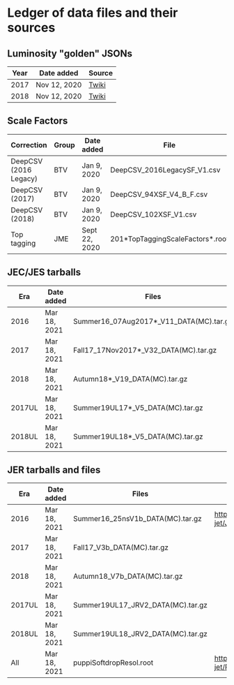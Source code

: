 # Ledger of data files and their sources

## Luminosity "golden" JSONs
| Year | Date added | Source |
|------|------------|--------|
| 2017 | Nov 12, 2020 | [Twiki](https://twiki.cern.ch/twiki/bin/view/CMS/TWikiLUM#CurRec) |
| 2018 | Nov 12, 2020 | [Twiki](https://twiki.cern.ch/twiki/bin/view/CMS/TWikiLUM#CurRec) |

## Scale Factors

| Correction | Group | Date added | File | TIMBER module(s) | Sources |
|------------|-------|------------|------|-----------------------|---------|
| DeepCSV (2016 Legacy) | BTV | Jan 9, 2020   | DeepCSV_2016LegacySF_V1.csv        | SJBtag_SF.cc | [Twiki](https://twiki.cern.ch/twiki/bin/viewauth/CMS/BtagRecommendation2016Legacy) |
| DeepCSV (2017)        | BTV | Jan 9, 2020   | DeepCSV_94XSF_V4_B_F.csv           | SJBtag_SF.cc | [Twiki](https://twiki.cern.ch/twiki/bin/viewauth/CMS/BtagRecommendation94X) |
| DeepCSV (2018)        | BTV | Jan 9, 2020   | DeepCSV_102XSF_V1.csv              | SJBtag_SF.cc | [Twiki](https://twiki.cern.ch/twiki/bin/viewauth/CMS/BtagRecommendation102X) |
| Top tagging           | JME | Sept 22, 2020 | 201\*TopTaggingScaleFactors\*.root | None | [Twiki](https://twiki.cern.ch/twiki/bin/viewauth/CMS/JetTopTagging) [GitHub](https://github.com/cms-jet/TopTaggingScaleFactors) |

## JEC/JES tarballs
| Era    | Date added   | Files                                    | Sources |
|--------|--------------|------------------------------------------|---------|
| 2016   | Mar 18, 2021 | Summer16_07Aug2017*_V11_DATA(MC).tar.gz  | https://github.com/cms-jet/JRDatabase/tree/master/tarballs |
| 2017   | Mar 18, 2021 | Fall17_17Nov2017*_V32_DATA(MC).tar.gz    | |
| 2018   | Mar 18, 2021 | Autumn18*_V19_DATA(MC).tar.gz            | |
| 2017UL | Mar 18, 2021 | Summer19UL17*_V5_DATA(MC).tar.gz         | |
| 2018UL | Mar 18, 2021 | Summer19UL18*_V5_DATA(MC).tar.gz         | |

## JER tarballs and files
| Era    | Date added   | Files                             | Sources |
|--------|--------------|-----------------------------------|---------|
| 2016   | Mar 18, 2021 | Summer16_25nsV1b_DATA(MC).tar.gz  | https://github.com/cms-jet/JRDatabase/tree/master/tarballs |
| 2017   | Mar 18, 2021 | Fall17_V3b_DATA(MC).tar.gz        | |
| 2018   | Mar 18, 2021 | Autumn18_V7b_DATA(MC).tar.gz      | |
| 2017UL | Mar 18, 2021 | Summer19UL17_JRV2_DATA(MC).tar.gz | |
| 2018UL | Mar 18, 2021 | Summer19UL18_JRV2_DATA(MC).tar.gz | |
| All    | Mar 18, 2021 | puppiSoftdropResol.root           | https://github.com/cms-jet/PuppiSoftdropMassCorrections/tree/80X/weights |